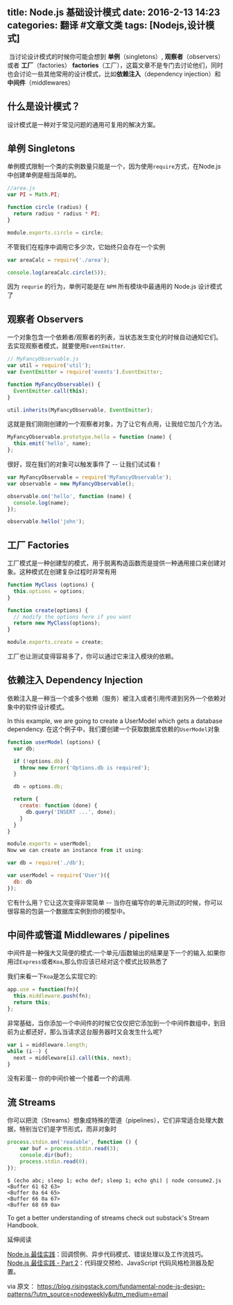 title: Node.js 基础设计模式
date: 2016-2-13 14:23
categories: 翻译 #文章文类
tags: [Nodejs,设计模式]
---

&nbsp;当讨论设计模式的时候你可能会想到 **单例**（singletons）, **观察者**（observers） 或者 **工厂**（factories） **factories**（工厂），这篇文章不是专门去讨论他们，同时也会讨论一些其他常用的设计模式，比如**依赖注入**（dependency injection）和**中间件**（middlewares）

## 什么是设计模式？

设计模式是一种对于常见问题的通用可复用的解决方案。

## 单例 Singletons
单例模式限制一个类的实例数量只能是一个，因为使用`require`方式，在Node.js中创建单例是相当简单的。

```javascript
//area.js
var PI = Math.PI;

function circle (radius) {
  return radius * radius * PI;
}

module.exports.circle = circle;
```
不管我们在程序中调用它多少次，它始终只会存在一个实例
```javascript
var areaCalc = require('./area');

console.log(areaCalc.circle(5));
```
因为 `requrie` 的行为，单例可能是在 `NPM` 所有模块中最通用的 Node.js 设计模式了

## 观察者 Observers
一个对象包含一个依赖者/观察者的列表，当状态发生变化的时候自动通知它们。去实现观察者模式，就要使用`EventEmitter`.
```javascript
// MyFancyObservable.js
var util = require('util');
var EventEmitter = require('events').EventEmitter;

function MyFancyObservable() {
  EventEmitter.call(this);
}

util.inherits(MyFancyObservable, EventEmitter);
```
这就是我们刚刚创建的一个观察者对象，为了让它有点用，让我给它加几个方法。

```javascript
MyFancyObservable.prototype.hello = function (name) {
  this.emit('hello', name);
};
```
很好，现在我们的对象可以触发事件了 -- 让我们试试看！

```javascript
var MyFancyObservable = require('MyFancyObservable');
var observable = new MyFancyObservable();

observable.on('hello', function (name) {
  console.log(name);
});

observable.hello('john');
```

## 工厂 Factories
工厂模式是一种创建型的模式，用于脱离构造函数而是提供一种通用接口来创建对象。这种模式在创建复杂过程时非常有用

```javascript
function MyClass (options) {
  this.options = options;
}

function create(options) {
  // modify the options here if you want
  return new MyClass(options);
}

module.exports.create = create;
```
工厂也让测试变得容易多了，你可以通过它来注入模块的依赖。

## 依赖注入 Dependency Injection
依赖注入是一种当一个或多个依赖（服务）被注入或者引用传递到另外一个依赖对象中的软件设计模式。

In this example, we are going to create a UserModel which gets a database dependency.
在这个例子中，我们要创建一个获取数据库依赖的`UserModel`对象
```javascript
function userModel (options) {
  var db;

  if (!options.db) {
    throw new Error('Options.db is required');
  }

  db = options.db;

  return {
    create: function (done) {
      db.query('INSERT ...', done);
    }
  }
}

module.exports = userModel;
Now we can create an instance from it using:

var db = require('./db');

var userModel = require('User')({
  db: db
});
```
它有什么用？它让这次变得非常简单 -- 当你在编写你的单元测试的时候，你可以很容易的包装一个数据库实例到你的模型中。

## 中间件或管道 Middlewares / pipelines
中间件是一种强大又简便的模式:一个单元/函数输出的结果是下一个的输入.如果你用过`Express`或者`Koa`,那么你应该已经对这个模式比较熟悉了

我们来看一下`Koa`是怎么实现它的:
```javascript
app.use = function(fn){
  this.middleware.push(fn);
  return this;
};
```
非常基础，当你添加一个中间件的时候它仅仅把它添加到一个中间件数组中，到目前为止都还好，那么当请求这台服务器时又会发生什么呢?
```javascript
var i = middleware.length;
while (i--) {
  next = middleware[i].call(this, next);
}
```
没有彩蛋-- 你的中间价被一个接着一个的调用.

## 流 Streams
你可以把流（Streams）想象成特殊的管道（pipelines），它们非常适合处理大数据，特别当它们是字节形式，而非对象时
```javascript
process.stdin.on('readable', function () {
    var buf = process.stdin.read(3);
    console.dir(buf);
    process.stdin.read(0);
});
```

```
$ (echo abc; sleep 1; echo def; sleep 1; echo ghi) | node consume2.js
<Buffer 61 62 63>
<Buffer 0a 64 65>
<Buffer 66 0a 67>
<Buffer 68 69 0a>
```
To get a better understanding of streams check out substack's Stream Handbook.

延伸阅读

[Node.js 最佳实践][1]：回调惯例、异步代码模式、错误处理以及工作流技巧。
[Node.js 最佳实践 - Part 2][2]：代码提交预检、JavaScript 代码风格检测器及配置。

via 原文： https://blog.risingstack.com/fundamental-node-js-design-patterns/?utm_source=nodeweekly&utm_medium=email


  [1]: https://blog.risingstack.com/node-js-best-practices
  [2]: https://blog.risingstack.com/node-js-best-practices-part-2
